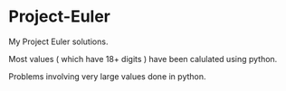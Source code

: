 Project-Euler
=============

My Project Euler solutions.

Most values ( which have 18+ digits ) have been calulated using python.

Problems involving very large values done in python.
